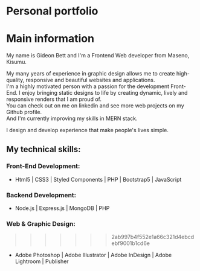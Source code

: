 # Personal portfolio 
# Main information


My name is Gideon Bett and I'm a Frontend Web developer from Maseno, Kisumu.

My many years of experience in  graphic design allows me to create high-quality, responsive and beautiful websites and applications.\
I'm a highly motivated person with a passion for the development Front-End. I enjoy bringing static designs to life by creating dynamic, lively and responsive renders that I am proud of.\
You can check out on me on linkedin and see more web projects on my Github profile.\
And I'm currently improving my skills in MERN stack.

I design and develop experience that make people's lives simple.

##  My technical skills: 

### Front-End Development:
- Html5 | CSS3 | Styled Components | PHP | Bootstrap5 | JavaScript 

### Backend Development:
- Node.js | Express.js | MongoDB | PHP

### Web & Graphic Design: 
>>>>>>> 2ab997b4f552e1a66c321d4ebcdebf9001b1cd6e
- Adobe Photoshop | Adobe Illustrator | Adobe InDesign | Adobe Lightroom | Publisher
